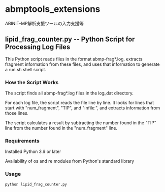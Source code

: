 # abmptools_extensions
ABINIT-MP解析支援ツールの入力支援等

## lipid_frag_counter.py -- Python Script for Processing Log Files
This Python script reads files in the format abmp-frag*.log, extracts fragment information from these files, and uses that information to generate a run.sh shell script.

### How the Script Works
The script finds all abmp-frag*.log files in the log_dat directory.

For each log file, the script reads the file line by line. It looks for lines that start with "num_fragment", "TIP", and "infile:", and extracts information from those lines.

The script calculates a result by subtracting the number found in the "TIP" line from the number found in the "num_fragment" line.

### Requirements
Installed Python 3.6 or later

Availability of os and re modules from Python's standard library


### Usage
```
python lipid_frag_counter.py
```